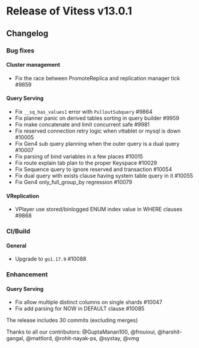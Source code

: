 # Release of Vitess v13.0.1
## Changelog

### Bug fixes
#### Cluster management
* Fix the race between PromoteReplica and replication manager tick #9859
#### Query Serving
* Fix `__sq_has_values1` error with `PulloutSubquery` #9864
* Fix planner panic on derived tables sorting in query builder #9959
* Fix make concatenate and limit concurrent safe #9981
* Fix reserved connection retry logic when vttablet or mysql is down #10005
* Fix Gen4 sub query planning when the outer query is a dual query #10007
* Fix parsing of bind variables in a few places #10015
* Fix route explain tab plan to the proper Keyspace #10029
* Fix Sequence query to ignore reserved and transaction #10054
* Fix dual query with exists clause having system table query in it #10055
* Fix Gen4 only_full_group_by regression #10079
#### VReplication
* VPlayer use stored/binlogged ENUM index value in WHERE clauses #9868
### CI/Build
#### General
* Upgrade to `go1.17.9` #10088
### Enhancement
#### Query Serving
* Fix allow multiple distinct columns on single shards #10047
* Fix add parsing for NOW in DEFAULT clause #10085


The release includes 30 commits (excluding merges)

Thanks to all our contributors: @GuptaManan100, @frouioui, @harshit-gangal, @mattlord, @rohit-nayak-ps, @systay, @vmg
